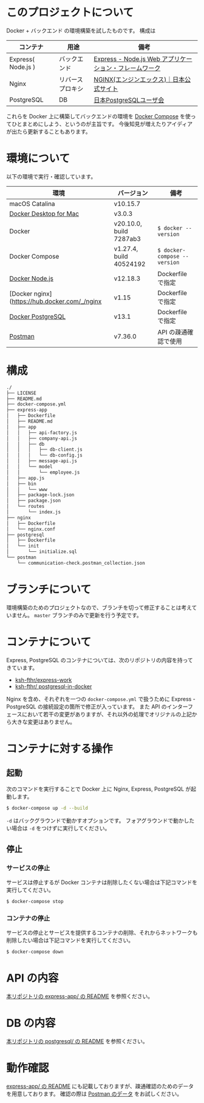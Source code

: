 # このプロジェクトについて

Docker + バックエンド の環境構築を試したものです。
構成は

| コンテナ            | 用途             | 備考                                                         |
| ------------------ | ---------------- | ------------------------------------------------------------ |
| Express( Node.js ) | バックエンド       | [Express - Node.js Web アプリケーション・フレームワーク](https://expressjs.com/ja/) |
| Nginx              | リバースプロキシ    | [NGINX(エンジンエックス)｜日本公式サイト](https://www.nginx.co.jp/) |
| PostgreSQL         | DB               | [日本PostgreSQLユーザ会](https://www.postgresql.jp/)         |

これらを Docker 上に構築してバックエンドの環境を [Docker Compose](https://docs.docker.jp/compose/toc.html) を使ってひとまとめにしよう、というのが主旨です。
今後知見が増えたりアイディアが出たら更新することもあります。


# 環境について

以下の環境で実行・確認しています。

| 環境                                                         | バージョン              | 備考                         |
| ------------------------------------------------------------ | ----------------------- | ---------------------------- |
| macOS Catalina                                               | v10.15.7                |                              |
| [Docker Desktop for Mac](https://hub.docker.com/editions/community/docker-ce-desktop-mac/) | v3.0.3                  |                              |
| Docker                                                       | v20.10.0, build 7287ab3 | `$ docker --version`         |
| Docker Compose                                               | v1.27.4, build 40524192 | `$ docker-compose --version` |
| [Docker Node.js](https://hub.docker.com/_/node/)             | v12.18.3                | Dockerfile で指定            |
| [Docker nginx](https://hub.docker.com/_/nginx                | v1.15                   | Dockerfile で指定            |
| [Docker PostgreSQL](https://hub.docker.com/_/postgres)       | v13.1                   | Dockerfile で指定            |
| [Postman](https://www.postman.com/)                          | v7.36.0                 | API の疎通確認で使用           |


# 構成

```bash
./
├── LICENSE
├── README.md
├── docker-compose.yml
├── express-app
│   ├── Dockerfile
│   ├── README.md
│   ├── app
│   │   ├── api-factory.js
│   │   ├── company-api.js
│   │   ├── db
│   │   │   ├── db-client.js
│   │   │   └── db-config.js
│   │   ├── message-api.js
│   │   └── model
│   │       └── employee.js
│   ├── app.js
│   ├── bin
│   │   └── www
│   ├── package-lock.json
│   ├── package.json
│   └── routes
│       └── index.js
├── nginx
│   ├── Dockerfile
│   └── nginx.conf
├── postgresql
│   ├── Dockerfile
│   └── init
│       └── initialize.sql
└── postman
    └── communication-check.postman_collection.json
```

# ブランチについて
環境構築のためのプロジェクトなので、ブランチを切って修正することは考えていません。 `master` ブランチのみで更新を行う予定です。


# コンテナについて
Express, PostgreSQL のコンテナについては、次のリポジトリの内容を持ってきています。

- [ksh-fthr/express-work](https://github.com/ksh-fthr/express-work)
- [ksh-fthr/ postgresql-in-docker](https://github.com/ksh-fthr/postgresql-in-docker)

Nginx を含め、それぞれを一つの `docker-compose.yml` で扱うために Express - PostgreSQL の接続設定の箇所で修正が入っています。
また API のインターフェースにおいて若干の変更がありますが、それ以外の処理でオリジナルの上記から大きな変更はありません。


# コンテナに対する操作
## 起動
次のコマンドを実行することで Docker 上に Nginx, Express, PostgreSQL が起動します。

```bash
$ docker-compose up -d --build
```

`-d` はバックグラウンドで動かすオプションです。 フォアグラウンドで動かしたい場合は `-d` をつけずに実行してください。

## 停止
### サービスの停止
サービスは停止するが Docker コンテナは削除したくない場合は下記コマンドを実行してください。

```bash
$ docker-compose stop
```

### コンテナの停止
サービスの停止とサービスを提供するコンテナの削除、それからネットワークも削除したい場合は下記コマンドを実行してください。

```bash
$ docker-compose down
```

# API の内容
[本リポジトリの express-app/ の README](./express-app/README.md) を参照ください。

# DB の内容
[本リポジトリの postgresql/ の README](./postgresql/README.md) を参照ください。

# 動作確認
[express-app/ の README](./express-app/README.md) にも記載しておりますが、疎通確認のためのデータを用意しております。
確認の際は [Postman のデータ](./postman/communication-check.postman_collection.json) をお試しください。

